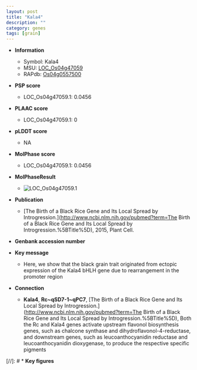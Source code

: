 ```yaml
---
layout: post
title: "Kala4"
description: ""
category: genes
tags: [grain]
---
```


* **Information**  
    + Symbol: Kala4  
    + MSU: [LOC_Os04g47059](http://rice.plantbiology.msu.edu/cgi-bin/ORF_infopage.cgi?orf=LOC_Os04g47059)  
    + RAPdb: [Os04g0557500](http://rapdb.dna.affrc.go.jp/viewer/gbrowse_details/irgsp1?name=Os04g0557500)  

* **PSP score**  
    + LOC_Os04g47059.1: 0.0456 

* **PLAAC score**  
    + LOC_Os04g47059.1: 0 

* **pLDDT score**
    + NA


* **MolPhase score**
    + LOC_Os04g47059.1: 0.0456

* **MolPhaseResult**
    + ![LOC_Os04g47059.1](https://ricepsp.github.io/pictures/LOC_Os04g/LOC_Os04g47059.1.png)

* **Publication**  
    + [The Birth of a Black Rice Gene and Its Local Spread by Introgression.](http://www.ncbi.nlm.nih.gov/pubmed?term=The Birth of a Black Rice Gene and Its Local Spread by Introgression.%5BTitle%5D), 2015, Plant Cell.

* **Genbank accession number**  

* **Key message**  
    + Here, we show that the black grain trait originated from ectopic expression of the Kala4 bHLH gene due to rearrangement in the promoter region

* **Connection**  
    + __Kala4__, __Rc~qSD7-1~qPC7__, [The Birth of a Black Rice Gene and Its Local Spread by Introgression.](http://www.ncbi.nlm.nih.gov/pubmed?term=The Birth of a Black Rice Gene and Its Local Spread by Introgression.%5BTitle%5D), Both the Rc and Kala4 genes activate upstream flavonol biosynthesis genes, such as chalcone synthase and dihydroflavonol-4-reductase, and downstream genes, such as leucoanthocyanidin reductase and leucoanthocyanidin dioxygenase, to produce the respective specific pigments

[//]: # * **Key figures**  


